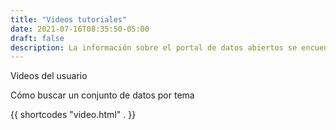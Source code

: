 ```yaml
---
title: "Videos tutoriales"
date: 2021-07-16T08:35:50-05:00
draft: false
description: La información sobre el portal de datos abiertos se encuentran en los videos tutoriales.
---
```


Videos del usuario 

Cómo buscar un conjunto de datos por tema

{{ shortcodes "video.html" . }}
